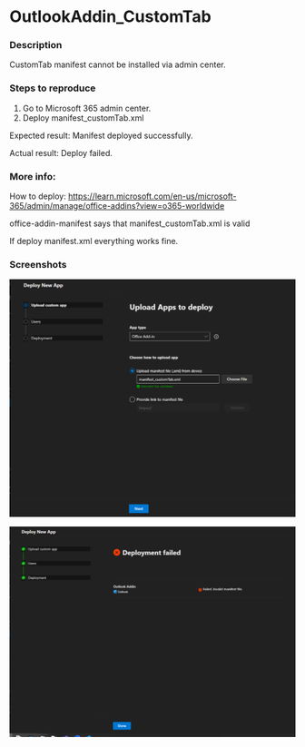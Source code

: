 # OutlookAddin_CustomTab

### Description

CustomTab manifest cannot be installed via admin center.

### Steps to reproduce

1. Go to Microsoft 365 admin center.
2. Deploy manifest_customTab.xml

Expected result:
Manifest deployed successfully.

Actual result:
Deploy failed.

### More info: 

How to deploy:
https://learn.microsoft.com/en-us/microsoft-365/admin/manage/office-addins?view=o365-worldwide

office-addin-manifest says that manifest_customTab.xml is valid

If deploy manifest.xml everything works fine.

### Screenshots

![](scr1.png)

![](scr2.png)
